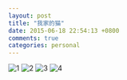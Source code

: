 ```yaml
---
layout: post
title: "我家的猫"
date: 2015-06-18 22:54:13 +0800
comments: true
categories: personal
---
```

![1](https://raw.githubusercontent.com/qiuhaidong/qiuhaidong.github.com/source/source/images/cat/20130921_182719-2.jpeg)
![2](https://raw.githubusercontent.com/qiuhaidong/qiuhaidong.github.com/source/source/images/cat/2014-07-27.jpeg)
![3](https://raw.githubusercontent.com/qiuhaidong/qiuhaidong.github.com/source/source/images/cat/2014-12-21-2.jpeg)
![4](https://raw.githubusercontent.com/qiuhaidong/qiuhaidong.github.com/source/source/images/cat/2014-12-21.jpeg)
